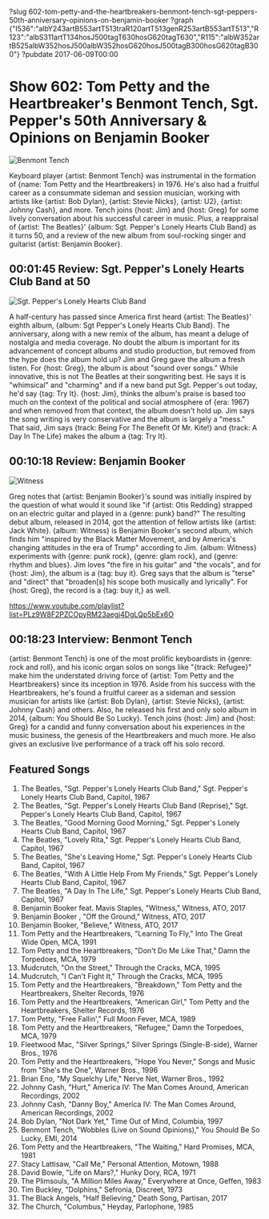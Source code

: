 ?slug 602-tom-petty-and-the-heartbreakers-benmont-tench-sgt-peppers-50th-anniversary-opinions-on-benjamin-booker
?graph {"I536":"albY243artB553artT513traR120artT513genR253artB553artT513","R123":"albS311artT134hosJ500tagT630hosG620tagT630","R115":"albW352artB525albW352hosJ500albW352hosG620hosJ500tagB300hosG620tagB300"}
?pubdate 2017-06-09T00:00

# Show 602: Tom Petty and the Heartbreaker's Benmont Tench, Sgt. Pepper's 50th Anniversary & Opinions on Benjamin Booker
![Benmont Tench](//static.soundopinions.org/images/2017/benmonttench_web.jpg)

Keyboard player {artist: Benmont Tench} was instrumental in the formation of {name: Tom Petty and the Heartbreakers} in 1976. He's also had a fruitful career as a consummate sideman and session musician, working with artists like {artist: Bob Dylan}, {artist: Stevie Nicks}, {artist: U2}, {artist: Johnny Cash}, and more. Tench joins {host: Jim} and {host: Greg} for some lively conversation about his successful career in music. Plus, a reappraisal of {artist: The Beatles}' {album: Sgt. Pepper's Lonely Hearts Club Band} as it turns 50, and a review of the new album from soul-rocking singer and guitarist {artist: Benjamin Booker}.

## 00:01:45 Review: Sgt. Pepper's Lonely Hearts Club Band at 50
![Sgt. Pepper's Lonely Hearts Club Band](http://is3.mzstatic.com/image/thumb/Music/v4/8c/2a/05/8c2a0589-3e7b-c207-64ea-17643bac5e97/source/600x600bb.jpg "136975/401141921")

A half-century has passed since America first heard {artist: The Beatles}' eighth album, {album: Sgt Pepper's Lonely Hearts Club Band}. The anniversary, along with a new remix of the album, has meant a deluge of nostalgia and media coverage. No doubt the album is important for its advancement of concept albums and studio production, but removed from the hype does the album hold up? Jim and Greg gave the album a fresh listen. For {host: Greg}, the album is about "sound over songs." While innovative, this is not The Beatles at their songwriting best. He says it is "whimsical" and "charming" and if a new band put Sgt. Pepper's out today, he'd say {tag: Try It}. {host: Jim}, thinks the album's praise is based too much on the context of the political and social atmosphere of {era: 1967} and when removed from that context, the album doesn't hold up. Jim says the song writing is very conservative and the album is largely a "mess." That said, Jim says {track: Being For The Benefit Of Mr. Kite!} and {track: A Day In The Life} makes the album a  {tag: Try It}. 

## 00:10:18 Review: Benjamin Booker
![Witness](http://is4.mzstatic.com/image/thumb/Music111/v4/19/f1/60/19f16040-7aba-57e9-3cb8-2fca8bd13a4d/source/600x600bb.jpg "834499310/1211461585")

Greg notes that {artist: Benjamin Booker}'s sound was initially inspired by the question of what would it sound like "if {artist: Otis Redding} strapped on an electric guitar and played in a {genre: punk} band?" The resulting debut album, released in 2014, got the attention of fellow artists like {artist: Jack White}. {album: Witness} is Benjamin Booker's second album, which finds him "inspired by the Black Matter Movement, and by America's changing attitudes in the era of Trump" according to Jim. {album: Witness} experiments with {genre: punk rock}, {genre: glam rock}, and {genre: rhythm and blues}.  Jim loves "the fire in his guitar" and "the vocals", and for {host: Jim}, the album is a {tag: buy it}. Greg says that the album is "terse" and "direct" that "broaden[s] his scope both musically and lyrically". For {host: Greg}, the record is a {tag: buy it,} as well.

https://www.youtube.com/playlist?list=PLz9W8F2PZCOpyRM23aegj4DgLQp5bEx6O

## 00:18:23 Interview: Benmont Tench

{artist: Benmont Tench} is one of the most prolific keyboardists in {genre: rock and roll}, and his iconic organ solos on songs like "{track: Refugee}" make him the understated driving force of {artist: Tom Petty and the Heartbreakers} since its inception in 1976. Aside from his success with the Heartbreakers, he's found a fruitful career as a sideman and session musician for artists like {artist: Bob Dylan}, {artist: Stevie Nicks}, {artist: Johnny Cash} and others. Also, he released his first and only solo album in 2014, {album: You Should Be So Lucky}. Tench joins {host: Jim} and {host: Greg} for a candid and funny conversation about his experiences in the music business, the genesis of the Heartbreakers and much more. He also gives an exclusive live performance of a track off his solo record.







## Featured Songs
1. The Beatles, "Sgt. Pepper's Lonely Hearts Club Band," Sgt. Pepper's Lonely Hearts Club Band, Capitol, 1967
1. The Beatles, "Sgt. Pepper's Lonely Hearts Club Band (Reprise)," Sgt. Pepper's Lonely Hearts Club Band, Capitol, 1967
1. The Beatles, "Good Morning Good Morning," Sgt. Pepper's Lonely Hearts Club Band, Capitol, 1967
1. The Beatles, "Lovely Rita," Sgt. Pepper's Lonely Hearts Club Band, Capitol, 1967
1. The Beatles, "She's Leaving Home," Sgt. Pepper's Lonely Hearts Club Band, Capitol, 1967
1. The Beatles, "With A Little Help From My Friends," Sgt. Pepper's Lonely Hearts Club Band, Capitol, 1967
1. The Beatles, "A Day In The Life," Sgt. Pepper's Lonely Hearts Club Band, Capitol, 1967
1. Benjamin Booker feat. Mavis Staples, "Witness," Witness, ATO, 2017
1. Benjamin Booker , "Off the Ground," Witness, ATO, 2017
1. Benjamin Booker, "Believe," Witness, ATO, 2017
1. Tom Petty and the Heartbreakers, "Learning To Fly," Into The Great Wide Open, MCA, 1991
1. Tom Petty and the Heartbreakers, "Don't Do Me Like That," Damn the Torpedoes, MCA, 1979
1. Mudcrutch, "On the Street," Through the Cracks, MCA, 1995
1. Mudcrutch, "I Can't Fight It," Through the Cracks, MCA, 1995
1. Tom Petty and the Heartbreakers, "Breakdown," Tom Petty and the Heartbreakers, Shelter Records, 1976
1. Tom Petty and the Heartbreakers, "American Girl," Tom Petty and the Heartbreakers, Shelter Records, 1976
1. Tom Petty, "Free Fallin'," Full Moon Fever, MCA, 1989
1. Tom Petty and the Heartbreakers, "Refugee," Damn the Torpedoes, MCA, 1979
1. Fleetwood Mac, "Silver Springs," Silver Springs (Single-B-side), Warner Bros., 1976
1. Tom Petty and the Heartbreakers, "Hope You Never," Songs and Music from "She's the One", Warner Bros., 1996
1. Brian Eno, "My Squelchy Life," Nerve Net, Warner Bros., 1992
1. Johnny Cash, "Hurt," America IV: The Man Comes Around, American Recordings, 2002
1. Johnny Cash, "Danny Boy," America IV: The Man Comes Around, American Recordings, 2002
1. Bob Dylan, "Not Dark Yet," Time Out of Mind, Columbia, 1997
1. Benmont Tench, "Wobbles (Live on Sound Opinions)," You Should Be So Lucky, EMI, 2014
1. Tom Petty and the Heartbreakers, "The Waiting," Hard Promises, MCA, 1981
1. Stacy Lattisaw, "Call Me," Personal Attention, Motown, 1988
1. David Bowie, "Life on Mars?," Hunky Dory, RCA, 1971
1. The Plimsouls, "A Million Miles Away," Everywhere at Once, Geffen, 1983
1. Tim Buckley, "Dolphins," Sefronia, Discreet, 1973
1. The Black Angels, "Half Believing," Death Song, Partisan, 2017
1. The Church, "Columbus," Heyday, Parlophone, 1985